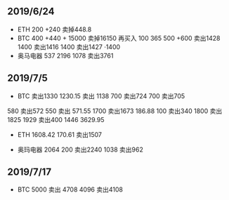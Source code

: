 ## 2019/6/24

- ETH 200 +240 卖掉448.8
- BTC 400 +440 + 15000 卖掉16150 再买入 100 365 500 +600 卖出1428 1400
  卖出1416 1400 卖出1427 ·1400
- 奥马电器 537 2196 1078 卖出3761 


## 2019/7/5

- BTC 卖出1330 1230.15 卖出 1138 700 卖出724 700 卖出705

580 卖出572 550 卖出 571.55 1700 卖出1673 186.88 100 卖出340 1800 卖出1825
1929 卖出400 1446 3629.95

- ETH 1608.42 170.61 卖出1507

- 奥玛电器 2064 200 卖出2240 1038 卖出962

## 2019/7/17

- BTC 5000 卖出 4708 
4096 卖出4108